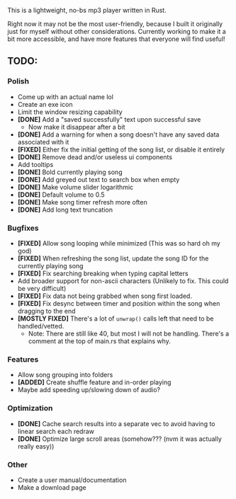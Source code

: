 This is a lightweight, no-bs mp3 player written in Rust.

Right now it may not be the most user-friendly, because I built it originally just for myself without other considerations. Currently working to make it a bit more accessible, and have more features that everyone will find useful!
## TODO:
### Polish
- Come up with an actual name lol
- Create an exe icon
- Limit the window resizing capability
- **\[DONE\]** Add a "saved successfully" text upon successful save
	- Now make it disappear after a bit
- **\[DONE\]** Add a warning for when a song doesn't have any saved data associated with it
- **\[FIXED\]** Either fix the initial getting of the song list, or disable it entirely
- **\[DONE\]** Remove dead and/or useless ui components
- Add tooltips
- **\[DONE\]** Bold currently playing song
- **\[DONE\]** Add greyed out text to search box when empty
- **\[DONE\]** Make volume slider logarithmic
- **\[DONE\]** Default volume to 0.5
- **\[DONE\]** Make song timer refresh more often
- **\[DONE\]** Add long text truncation
### Bugfixes
- **\[FIXED\]** Allow song looping while minimized (This was so hard oh my god)
- **\[FIXED\]** When refreshing the song list, update the song ID for the currently playing song
- **\[FIXED\]** Fix searching breaking when typing capital letters
- Add broader support for non-ascii characters (Unlikely to fix. This could be very difficult)
- **\[FIXED\]** Fix data not being grabbed when song first loaded.
- **\[FIXED\]** Fix desync between timer and position within the song when dragging to the end
- **\[MOSTLY FIXED\]** There's a lot of `unwrap()` calls left that need to be handled/vetted.
	- Note: There are still like 40, but most I will not be handling. There's a comment at the top of main.rs that explains why.
### Features
- Allow song grouping into folders
- **\[ADDED\]** Create shuffle feature and in-order playing
- Maybe add speeding up/slowing down of audio?
### Optimization
- **\[DONE\]** Cache search results into a separate vec to avoid having to linear search each redraw
- **\[DONE\]** Optimize large scroll areas (somehow??? (nvm it was actually really easy))
### Other
- Create a user manual/documentation
- Make a download page
